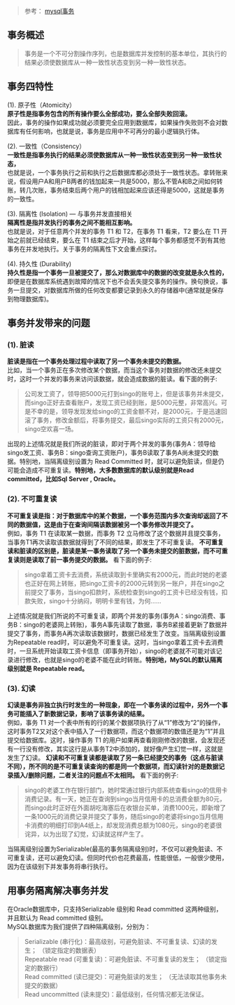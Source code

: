 > 参考： [mysql事务](https://www.ibm.com/developerworks/cn/opensource/os-mysql-transaction-isolation-levels-and-locks/index.html#1%E8%A1%8C%E9%94%81%E7%9A%84%E7%AE%97%E6%B3%95outline)

## 事务概述
> 事务是一个不可分割操作序列，也是数据库并发控制的基本单位，其执行的结果必须使数据库从一种一致性状态变到另一种一致性状态。

## 事务四特性
(1). 原子性（Atomicity）  
**原子性是指事务包含的所有操作要么全部成功，要么全部失败回滚。**  
因此，事务的操作如果成功就必须要完全应用到数据库，如果操作失败则不会对数据库有任何影响，也就是说，事务是应用中不可再分的最小逻辑执行体。
  
(2). 一致性（Consistency）  
**一致性是指事务执行的结果必须使数据库从一种一致性状态变到另一种一致性状态，**  
也就是说，一个事务执行之前和执行之后数据库都必须处于一致性状态。拿转账来说，假设用户A和用户B两者的钱加起来一共是5000，那么不管A和B之间如何转账，转几次账，事务结束后两个用户的钱相加起来应该还得是5000，这就是事务的一致性。
  
(3). 隔离性 (Isolation) — 与事务并发直接相关  
**隔离性是指并发执行的事务之间不能相互影响。**  
也就是说，对于任意两个并发的事务 T1 和 T2，在事务 T1 看来，T2 要么在 T1 开始之前就已经结束，要么在 T1 结束之后才开始，这样每个事务都感觉不到有其他事务在并发地执行。关于事务的隔离性下文会重点探讨。
  
(4). 持久性 (Durability)  
**持久性是指一个事务一旦被提交了，那么对数据库中的数据的改变就是永久性的，**  
即便是在数据库系统遇到故障的情况下也不会丢失提交事务的操作。换句换说，事务一旦提交，对数据库所做的任何改变都要记录到永久的存储器中(通常就是保存到物理数据库)。


## 事务并发带来的问题
### (1). 脏读  
**脏读是指在一个事务处理过程中读取了另一个事务未提交的数据。**  
比如，当一个事务正在多次修改某个数据，而当这个事务对数据的修改还未提交时，这时一个并发的事务来访问该数据，就会造成数据的脏读。看下面的例子:  
> 公司发工资了，领导把5000元打到singo的账号上，但是该事务并未提交，而singo正好去查看账户，发现工资已经到账，是5000元整，非常高兴。可是不幸的是，领导发现发给singo的工资金额不对，是2000元，于是迅速回滚了事务，修改金额后，将事务提交，最后singo实际的工资只有2000元，singo空欢喜一场。

出现的上述情况就是我们所说的脏读，即对于两个并发的事务(事务A：领导给singo发工资、事务B：singo查询工资账户)，事务B读取了事务A尚未提交的数据。特别地，当隔离级别设置为 Read Committed 时，就可以避免脏读，但是仍可能会造成不可重复读。**特别地，大多数数据库的默认级别就是Read committed，比如Sql Server , Oracle。**

### (2). 不可重复读  
**不可重复读是指：对于数据库中的某个数据，一个事务范围内多次查询却返回了不同的数据值，这是由于在查询间隔该数据被另一个事务修改并提交了。**  
例如，事务 T1 在读取某一数据，而事务 T2 立马修改了这个数据并且提交事务，当事务T1再次读取该数据就得到了不同的结果，即发生了不可重复读。 **不可重复读和脏读的区别是，脏读是某一事务读取了另一个事务未提交的脏数据，而不可重复读则是读取了前一事务提交的数据。** 看下面的例子:  
> singo拿着工资卡去消费，系统读取到卡里确实有2000元，而此时她的老婆也正好在网上转账，把singo工资卡的2000元转到另一账户，并在singo之前提交了事务，当singo扣款时，系统检查到singo的工资卡已经没有钱，扣款失败，singo十分纳闷，明明卡里有钱，为何……

上述情况就是我们所说的不可重复读，即两个并发的事务(事务A：singo消费、事务B：singo的老婆网上转账)，事务A事先读取了数据，事务B紧接着更新了数据并提交了事务，而事务A再次读取该数据时，数据已经发生了改变。当隔离级别设置为Repeatable read时，可以避免不可重复读。这时，当singo拿着工资卡去消费时，一旦系统开始读取工资卡信息（即事务开始），singo的老婆就不可能对该记录进行修改，也就是singo的老婆不能在此时转账。**特别地，MySQL的默认隔离级别就是 Repeatable read。**

### (3). 幻读  
**幻读是事务非独立执行时发生的一种现象，即在一个事务读的过程中，另外一个事务可能插入了新数据记录，影响了该事务读的结果。**  
例如，事务 T1 对一个表中所有的行的某个数据项执行了从“1”修改为“2”的操作，这时事务T2又对这个表中插入了一行数据项，而这个数据项的数值还是为“1”并且提交给数据库。这时，操作事务 T1 的用户如果再查看刚刚修改的数据，会发现还有一行没有修改，其实这行是从事务T2中添加的，就好像产生幻觉一样，这就是发生了幻读。 **幻读和不可重复读都是读取了另一条已经提交的事务（这点与脏读不同），所不同的是不可重复读查询的都是同一个数据项，而幻读针对的是数据记录插入/删除问题，二者关注的问题点不太相同。** 看下面的例子:  
> singo的老婆工作在银行部门，她时常通过银行内部系统查看singo的信用卡消费记录。有一天，她正在查询到singo当月信用卡的总消费金额为80元，而singo此时正好在外面胡吃海塞后在收银台买单，消费1000元，即新增了一条1000元的消费记录并提交了事务，随后singo的老婆将singo当月信用卡消费的明细打印到A4纸上，却发现消费总额为1080元，singo的老婆很诧异，以为出现了幻觉，幻读就这样产生了。

当隔离级别设置为Serializable(最高的事务隔离级别)时，不仅可以避免脏读、不可重复读，还可以避免幻读。但同时代价也花费最高，性能很低，一般很少使用，因为在该级别下并发事务将串行执行。

## 用事务隔离解决事务并发
在Oracle数据库中，只支持Serializable 级别和 Read committed 这两种级别，并且默认为 Read committed 级别。  
MySQL数据库为我们提供了四种隔离级别，分别为：
> Serializable (串行化)：最高级别，可避免脏读、不可重复读、幻读的发生；  （锁定指定的数据表）     
Repeatable read (可重复读)：可避免脏读、不可重复读的发生；  （锁定指定的数据行）    
Read committed (读已提交)：可避免脏读的发生；  （无法读取其他事务未提交的数据）     
Read uncommitted (读未提交)：最低级别，任何情况都无法保证。   

